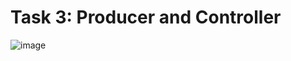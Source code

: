 # Task 3: Producer and Controller

![image](https://github.com/ilyaskalimullinn/os_task3_producer_controller/assets/90423658/e296d985-aba6-47c1-ae51-e31702b62fbb)

